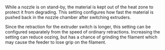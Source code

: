 While a nozzle is on stand-by, the material is kept out of the heat zone to protect it from degrading. This setting configures how fast the material is pushed back in the nozzle chamber after switching extruders.

Since the retraction for the extruder switch is longer, this setting can be configured separately from the speed of ordinary retractions. Increasing the setting can reduce oozing, but has a chance of grinding the filament which may cause the feeder to lose grip on the filament.